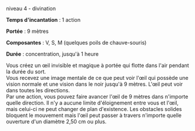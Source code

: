 niveau 4 - divination

**Temps d'incantation** : 1 action

**Portée** : 9 mètres

**Composantes** : V, S, M (quelques poils de chauve-souris)

**Durée** : concentration, jusqu'à 1 heure

Vous créez un œil invisible et magique à portée qui flotte dans l'air pendant la durée du sort.  
Vous recevez une image mentale de ce que peut voir l'œil qui possède une vision normale et une vision dans le noir jusqu'à 9 mètres. L'œil peut voir dans toutes les directions.  
Par une action, vous pouvez faire avancer l'œil de 9 mètres dans n'importe quelle direction. Il n'y a aucune limite d'éloignement entre vous et l'œil, mais celui-ci ne peut changer de plan d'existence. Les obstacles solides bloquent le mouvement mais l'œil peut passer à travers n'importe quelle ouverture d'un diamètre 2,50 cm ou plus.